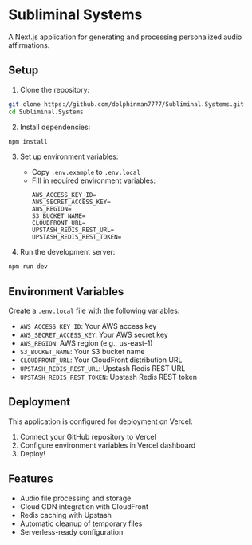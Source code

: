 # Subliminal Systems

A Next.js application for generating and processing personalized audio affirmations.

## Setup

1. Clone the repository:
```bash
git clone https://github.com/dolphinman7777/Subliminal.Systems.git
cd Subliminal.Systems
```

2. Install dependencies:
```bash
npm install
```

3. Set up environment variables:
   - Copy `.env.example` to `.env.local`
   - Fill in required environment variables:
     ```
     AWS_ACCESS_KEY_ID=
     AWS_SECRET_ACCESS_KEY=
     AWS_REGION=
     S3_BUCKET_NAME=
     CLOUDFRONT_URL=
     UPSTASH_REDIS_REST_URL=
     UPSTASH_REDIS_REST_TOKEN=
     ```

4. Run the development server:
```bash
npm run dev
```

## Environment Variables

Create a `.env.local` file with the following variables:

- `AWS_ACCESS_KEY_ID`: Your AWS access key
- `AWS_SECRET_ACCESS_KEY`: Your AWS secret key
- `AWS_REGION`: AWS region (e.g., us-east-1)
- `S3_BUCKET_NAME`: Your S3 bucket name
- `CLOUDFRONT_URL`: Your CloudFront distribution URL
- `UPSTASH_REDIS_REST_URL`: Upstash Redis REST URL
- `UPSTASH_REDIS_REST_TOKEN`: Upstash Redis REST token

## Deployment

This application is configured for deployment on Vercel:

1. Connect your GitHub repository to Vercel
2. Configure environment variables in Vercel dashboard
3. Deploy!

## Features

- Audio file processing and storage
- Cloud CDN integration with CloudFront
- Redis caching with Upstash
- Automatic cleanup of temporary files
- Serverless-ready configuration